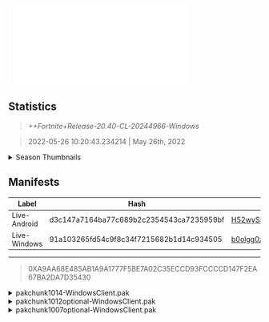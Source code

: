 <div style="pointer-events: none">
  <img style="pointer-events: none" src="https://raw.githubusercontent.com/Tectors/Archive/master/source/dependents/gen.20.40.svg" width="360" height="155">
<div>

## Statistics
> *++Fortnite+Release-20.40-CL-20244966-Windows*

> 2022-05-26 10:20:43.234214 | May 26th, 2022

<details>
  <summary>Season Thumbnails</summary>

  > Seasonal thumbnails are a season's normal ltms and their photos.

  | Name | ID |
  | - | - |
  | [Zero Build - Duos](https://raw.githubusercontent.com/Tectors/Archive/master/source/dependents/monthly-rotaton/playlist_nobuildbr_duo_20_40.png) | Playlist_NoBuildBR_Duo |
  | [Solo](https://raw.githubusercontent.com/Tectors/Archive/master/source/dependents/monthly-rotaton/playlist_defaultsolo_20_40.png) | Playlist_DefaultSolo |
  | [Zero Build - Trios](https://raw.githubusercontent.com/Tectors/Archive/master/source/dependents/monthly-rotaton/playlist_nobuildbr_trio_20_40.png) | Playlist_NoBuildBR_Trio |
  | [Zero Build - Solo](https://raw.githubusercontent.com/Tectors/Archive/master/source/dependents/monthly-rotaton/playlist_nobuildbr_solo_20_40.png) | Playlist_NoBuildBR_Solo |
</details>

## Manifests
| Label | Hash | Route |
| - | - | - |
| Live-Android | d3c147a7164ba77c689b2c2354543ca7235959bf | [H52wySE2fj_VVubdtkS2_b3_n1801g](https://github.com/Tectors/Archive/blob/master/manifests/H52wySE2fj_VVubdtkS2_b3_n1801g.manifest) |
| Live-Windows | 91a103265fd54c9f8c34f7215682b1d14c934505 | [b0olgg0z0UhYUqjbukqGxSxCfxHNWQ](https://github.com/Tectors/Archive/blob/master/manifests/b0olgg0z0UhYUqjbukqGxSxCfxHNWQ.manifest) |

---

> 0XA9AA68E485AB1A9A1777F5BE7A02C35ECCD93FCCCCD147F2EA67BA2DA7D35430

<details>
  <summary>pakchunk1014-WindowsClient.pak</summary>

  > FortniteGame/Content/Paks/pakchunk1014-WindowsClient.pak

  > 0xD11BF74ADB070BD3AF0BA50347E2FE08B833EB713EA8699EFB3C3AB1E6DDDAE7

  <img src="https://raw.githubusercontent.com/Tectors/Archive/master/source/dependents/referred/EID_Swish.svg" width="100"> 
</details>

<details>
  <summary>pakchunk1012optional-WindowsClient.pak</summary>

  > FortniteGame/Content/Paks/pakchunk1012optional-WindowsClient.pak

  > 0x629EDDB0E60EEFBF06EEE4593588466A0D9D893EF4BE1BB68405AF933BED1E38

  <img src="https://raw.githubusercontent.com/Tectors/Archive/master/source/dependents/referred/Pickaxe_ID_796_IndigoMale.svg" width="100"> <img src="https://raw.githubusercontent.com/Tectors/Archive/master/source/dependents/referred/EID_Indigo.svg" width="100"> <img src="https://raw.githubusercontent.com/Tectors/Archive/master/source/dependents/referred/CID_A_397_Athena_Commando_M_Indigo.svg" width="100"> <img src="https://raw.githubusercontent.com/Tectors/Archive/master/source/dependents/referred/BID_A_002_IndigoMale.svg" width="100"> 
</details>

<details>
  <summary>pakchunk1007optional-WindowsClient.pak</summary>

  > FortniteGame/Content/Paks/pakchunk1007optional-WindowsClient.pak

  > 0x6287D9696F82465D23855864A7DCF60905A14CFC328D0E9D6C7B484A42C37D55

  <img src="https://raw.githubusercontent.com/Tectors/Archive/master/source/dependents/referred/Wrap_476_Alfredo.svg" width="100"> <img src="https://raw.githubusercontent.com/Tectors/Archive/master/source/dependents/referred/SPID_406_Alfredo_Quest.svg" width="100"> <img src="https://raw.githubusercontent.com/Tectors/Archive/master/source/dependents/referred/Pickaxe_ID_801_AlfredoMale.svg" width="100"> <img src="https://raw.githubusercontent.com/Tectors/Archive/master/source/dependents/referred/Glider_ID_367_AlfredoMale.svg" width="100"> <img src="https://raw.githubusercontent.com/Tectors/Archive/master/source/dependents/referred/Emoji_S20_Alfredo_Tournament.svg" width="100"> <img src="https://raw.githubusercontent.com/Tectors/Archive/master/source/dependents/referred/EID_Alfredo.svg" width="100"> <img src="https://raw.githubusercontent.com/Tectors/Archive/master/source/dependents/referred/CID_A_415_Athena_Commando_M_Alfredo.svg" width="100"> <img src="https://raw.githubusercontent.com/Tectors/Archive/master/source/dependents/referred/BID_A_012_AlfredoMale.svg" width="100"> 
</details>

